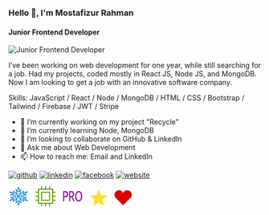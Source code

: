 ### Hello 👋, I'm Mostafizur Rahman
#### Junior Frontend Developer
![Junior Frontend Developer](https://i.ibb.co/DDGh0MK/image.png)

I’ve been working on web development for one year, while still searching for a job. Had my projects, coded mostly in React JS, Node JS, and MongoDB. Now I am looking to get a job with an innovative software company.

Skills: JavaScript / React / Node / MongoDB / HTML / CSS / Bootstrap / Tailwind / Firebase / JWT / Stripe 

- 🔭 I’m currently working on my project "Recycle" 
- 🌱 I’m currently learning Node, MongoDB  
- 👯 I’m looking to collaborate on GitHub & LinkedIn 
- 💬 Ask me about Web Development 
- 📫 How to reach me: Email and LinkedIn 


[<img src='https://cdn.jsdelivr.net/npm/simple-icons@3.0.1/icons/github.svg' alt='github' height='40'>](https://github.com/https://github.com/mostafizur610)  [<img src='https://cdn.jsdelivr.net/npm/simple-icons@3.0.1/icons/linkedin.svg' alt='linkedin' height='40'>](https://www.linkedin.com/in/https://www.linkedin.com/in/rahman-md-mostafizur//)  [<img src='https://cdn.jsdelivr.net/npm/simple-icons@3.0.1/icons/facebook.svg' alt='facebook' height='40'>](https://www.facebook.com/https://www.facebook.com/infected.mr)  [<img src='https://cdn.jsdelivr.net/npm/simple-icons@3.0.1/icons/icloud.svg' alt='website' height='40'>](https://mostafizr.netlify.app/)  

<a href='https://archiveprogram.github.com/'><img src='https://raw.githubusercontent.com/acervenky/animated-github-badges/master/assets/acbadge.gif' width='40' height='40'></a> <a href='https://docs.github.com/en/developers'><img src='https://raw.githubusercontent.com/acervenky/animated-github-badges/master/assets/devbadge.gif' width='40' height='40'></a> <a href='https://github.com/pricing'><img src='https://raw.githubusercontent.com/acervenky/animated-github-badges/master/assets/pro.gif' width='40' height='40'></a> <a href='https://stars.github.com/'><img src='https://raw.githubusercontent.com/acervenky/animated-github-badges/master/assets/starbadge.gif' width='35' height='35'></a> <a href='https://docs.github.com/en/github/supporting-the-open-source-community-with-github-sponsors'><img src='https://raw.githubusercontent.com/acervenky/animated-github-badges/master/assets/sponsorbadge.gif' width='35' height='35'></a> 

